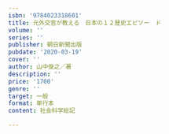 ```yaml
---
isbn: '9784023318601'
title: 元外交官が教える　日本の１２歴史エピソー　ド
volume: ''
series: ''
publisher: 朝日新聞出版
pubdate: '2020-03-19'
cover: ''
author: 山中俊之／著
description: ''
price: '1700'
genre: ''
target: 一般
format: 単行本
content: 社会科学総記

---
```

